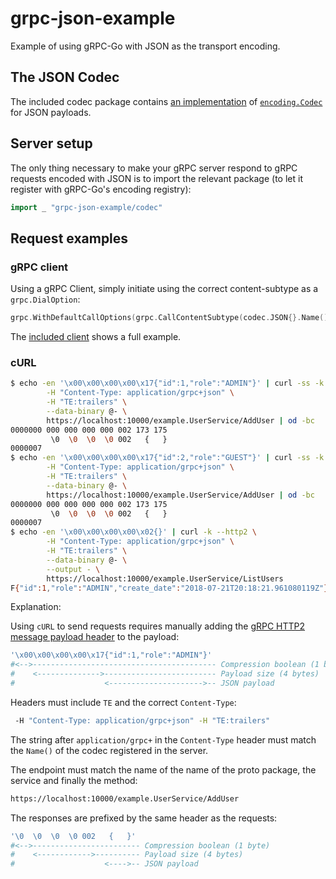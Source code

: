 # grpc-json-example

Example of using gRPC-Go with JSON as the transport encoding.

## The JSON Codec

The included codec package contains [an implementation](./codec/json.go) of
[`encoding.Codec`](https://godoc.org/google.golang.org/grpc/encoding#Codec)
for JSON payloads.

## Server setup

The only thing necessary to make your gRPC server respond to gRPC requests
encoded with JSON is to import the relevant package (to let it register with
gRPC-Go's encoding registry):

```go
import _ "grpc-json-example/codec"
```

## Request examples

### gRPC client

Using a gRPC Client, simply initiate using the correct content-subtype as a `grpc.DialOption`:

```go
grpc.WithDefaultCallOptions(grpc.CallContentSubtype(codec.JSON{}.Name()))
```

The [included client](./cmd/client/main.go) shows a full example.

### cURL

```bash
$ echo -en '\x00\x00\x00\x00\x17{"id":1,"role":"ADMIN"}' | curl -ss -k --http2 \
        -H "Content-Type: application/grpc+json" \
        -H "TE:trailers" \
        --data-binary @- \
        https://localhost:10000/example.UserService/AddUser | od -bc
0000000 000 000 000 000 002 173 175
         \0  \0  \0  \0 002   {   }
0000007
$ echo -en '\x00\x00\x00\x00\x17{"id":2,"role":"GUEST"}' | curl -ss -k --http2 \
        -H "Content-Type: application/grpc+json" \
        -H "TE:trailers" \
        --data-binary @- \
        https://localhost:10000/example.UserService/AddUser | od -bc
0000000 000 000 000 000 002 173 175
         \0  \0  \0  \0 002   {   }
0000007
$ echo -en '\x00\x00\x00\x00\x02{}' | curl -k --http2 \
        -H "Content-Type: application/grpc+json" \
        -H "TE:trailers" \
        --data-binary @- \
        --output - \
        https://localhost:10000/example.UserService/ListUsers
F{"id":1,"role":"ADMIN","create_date":"2018-07-21T20:18:21.961080119Z"}F{"id":2,"role":"GUEST","create_date":"2018-07-21T20:18:29.225624852Z"}
```

Explanation:

Using `cURL` to send requests requires manually adding the
[gRPC HTTP2 message payload header](https://github.com/grpc/grpc/blob/master/doc/PROTOCOL-HTTP2.md#requests)
to the payload:

```bash
'\x00\x00\x00\x00\x17{"id":1,"role":"ADMIN"}'
#<-->----------------------------------------- Compression boolean (1 byte)
#    <-------------->------------------------- Payload size (4 bytes)
#                    <--------------------->-- JSON payload
```

Headers must include `TE` and the correct `Content-Type`:
```bash
 -H "Content-Type: application/grpc+json" -H "TE:trailers"
```

The string after `application/grpc+` in the `Content-Type` header
must match the `Name()` of the codec registered in the server.

The endpoint must match the name of the name of the proto package,
the service and finally the method:

```bash
https://localhost:10000/example.UserService/AddUser
```

The responses are prefixed by the same header as the requests:

```bash
'\0  \0  \0  \0 002   {   }'
#<-->------------------------ Compression boolean (1 byte)
#    <------------>---------- Payload size (4 bytes)
#                    <---->-- JSON payload
```
